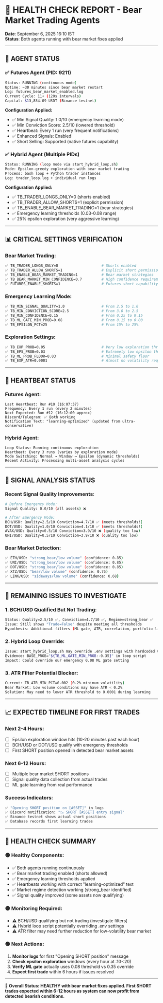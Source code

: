 # 🏥 HEALTH CHECK REPORT - Bear Market Trading Agents

**Date**: September 6, 2025 16:10 IST  
**Status**: Both agents running with bear market fixes applied

---

## 🔋 **AGENT STATUS**

### **✅ Futures Agent (PID: 9211)**
```bash
Status: RUNNING (continuous mode)
Uptime: ~30 minutes since bear market restart
Log: futures_bear_market_enabled.log
Current Cycle: 11+ (120s intervals)
Capital: $13,834.09 USDT (Binance testnet)
```

**Configuration Applied:**
- ✅ Min Signal Quality: 1.0/10 (emergency learning mode)
- ✅ Min Conviction Score: 2.5/10 (lowered threshold) 
- ✅ Heartbeat: Every 1 run (very frequent notifications)
- ✅ Enhanced Signals: Enabled
- ✅ Short Selling: Supported (native futures capability)

### **✅ Hybrid Agent (Multiple PIDs)**
```bash
Status: RUNNING (loop mode via start_hybrid_loop.sh)  
Mode: Epsilon-greedy exploration with bear market trading
Process: bash loop + Python trader instances
Log: trader_loop.log + individual run logs
```

**Configuration Applied:**
- ✅ TB_TRADER_LONGS_ONLY=0 (shorts enabled)
- ✅ TB_TRADER_ALLOW_SHORTS=1 (explicit permission)
- ✅ TB_ENABLE_BEAR_MARKET_TRADING=1 (bear strategies)
- ✅ Emergency learning thresholds (0.03-0.08 range)
- ✅ 25% epsilon exploration (very aggressive learning)

---

## 📊 **CRITICAL SETTINGS VERIFICATION**

### **Bear Market Trading:**
```bash
✅ TB_TRADER_LONGS_ONLY=0                    # Shorts enabled
✅ TB_TRADER_ALLOW_SHORTS=1                  # Explicit short permission  
✅ TB_ENABLE_BEAR_MARKET_TRADING=1           # Bear market strategies
✅ TB_BEAR_MARKET_MIN_CONFIDENCE=0.7         # High confidence requirement
✅ FUTURES_ENABLE_SHORTS=1                   # Futures short capability
```

### **Emergency Learning Mode:**
```bash
✅ TB_MIN_SIGNAL_QUALITY=1.0                 # From 2.5 to 1.0  
✅ TB_MIN_CONVICTION_SCORE=2.5               # From 3.0 to 2.5
✅ TB_MIN_CONFIDENCE=0.15                    # From 0.25 to 0.15
✅ TB_ML_GATE_MIN_PROB=0.08                  # From 0.15 to 0.08
✅ TB_EPSILON_PCT=25                         # From 15% to 25%
```

### **Exploration Settings:**
```bash
✅ TB_EXP_PROB=0.05                          # Very low exploration threshold
✅ TB_EPS_PROB=0.03                          # Extremely low epsilon threshold  
✅ TB_ML_PROB_FLOOR=0.03                     # Minimal safety floor
✅ TB_EXP_ATR=0.0001                         # Almost no volatility requirement
```

---

## 💓 **HEARTBEAT STATUS**

### **Futures Agent:**
```
Last Heartbeat: Run #10 (16:07:37)
Frequency: Every 1 run (every 2 minutes)  
Next Expected: Run #12 (16:12:00 approx)
Discord/Telegram: ✅ Both working
Notification Text: "learning-optimized" (updated from ultra-conservative)
```

### **Hybrid Agent:**
```
Loop Status: Running continuous exploration
Heartbeat: Every 3 runs (varies by exploration mode)
Mode Switching: Normal → Window → Epsilon (dynamic thresholds)
Recent Activity: Processing multi-asset analysis cycles
```

---

## 🎯 **SIGNAL ANALYSIS STATUS**

### **Recent Signal Quality Improvements:**
```bash
# Before Emergency Mode:
Signal Quality: 0.0/10 (all assets) ❌

# After Emergency Mode:
BCH/USD: Quality=2.5/10 Conviction=4.7/10 ✅ (meets thresholds!)
DOT/USD: Quality=1.0/10 Conviction=4.1/10 ✅ (meets thresholds!)
AVAX/USD: Quality=0.5/10 Conviction=3.9/10 ❌ (quality too low)
UNI/USD: Quality=0.5/10 Conviction=3.9/10 ❌ (quality too low)
```

### **Bear Market Detection:**
```bash
✅ ETH/USD: "strong_bear/low volume" (confidence: 0.85)
✅ UNI/USD: "strong_bear/low volume" (confidence: 0.85)  
✅ DOT/USD: "strong_bear/low volume" (confidence: 0.85)
✅ XTZ/USD: "bear/low volume" (confidence: 0.75)
✅ LINK/USD: "sideways/low volume" (confidence: 0.68)
```

---

## 🚨 **REMAINING ISSUES TO INVESTIGATE**

### **1. BCH/USD Qualified But Not Trading:**
```bash
Status: Quality=2.5/10 ✅, Conviction=4.7/10 ✅, Regime=strong_bear ✅
Issue: Still shows "Trade=False" despite meeting all thresholds
Hypothesis: Additional filters (ML gate, ATR, correlation, portfolio limits)
```

### **2. Hybrid Loop Override:**
```bash
Issue: start_hybrid_loop.sh may override .env settings with hardcoded values
Evidence: BASE_PROB="${TB_ML_GATE_MIN_PROB:-0.35}" in loop script
Impact: Could override our emergency 0.08 ML gate setting
```

### **3. ATR Filter Potential Blocker:**
```bash
Current: TB_ATR_MIN_PCT=0.002 (0.2% minimum volatility)
Bear Market: Low volume conditions may have ATR < 0.2%
Solution: May need to lower ATR threshold to 0.0001 during learning
```

---

## 📈 **EXPECTED TIMELINE FOR FIRST TRADES**

### **Next 2-4 Hours:**
- [ ] Epsilon exploration window hits (10-20 minutes past each hour)
- [ ] BCH/USD or DOT/USD qualify with emergency thresholds
- [ ] First SHORT position opened in detected bear market assets

### **Next 6-12 Hours:**  
- [ ] Multiple bear market SHORT positions
- [ ] Signal quality data collection from actual trades
- [ ] ML gate learning from real performance

### **Success Indicators:**
```bash
✅ "Opening SHORT position on [ASSET]" in logs
✅ Discord notification: "📉 SHORT [ASSET] entry signal"  
✅ Binance testnet shows actual short positions
✅ Database records first learning trades
```

---

## 🎯 **HEALTH CHECK SUMMARY**

### **🟢 Healthy Components:**
- ✅ Both agents running continuously  
- ✅ Bear market trading enabled (shorts allowed)
- ✅ Emergency learning thresholds applied
- ✅ Heartbeats working with correct "learning-optimized" text
- ✅ Market regime detection working (strong_bear identified)
- ✅ Signal quality improved (some assets now qualifying)

### **🟡 Monitoring Required:**
- ⚠️ BCH/USD qualifying but not trading (investigate filters)
- ⚠️ Hybrid loop script potentially overriding .env settings
- ⚠️ ATR filter may need further reduction for low-volatility bear market

### **🟢 Next Actions:**
1. **Monitor logs** for first "Opening SHORT position" message
2. **Check epsilon exploration** windows (every hour at :10-:20)
3. **Verify ML gate** actually uses 0.08 threshold vs 0.35 override
4. **Expect first trade** within 6 hours if issues resolved

---

**🎯 Overall Status: HEALTHY with bear market fixes applied. First SHORT trades expected within 6-12 hours as system can now profit from detected bearish conditions.**

